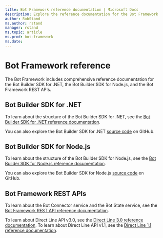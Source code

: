 ```yaml
---
title: Bot Framework reference documentation | Microsoft Docs
description: Explore the reference documentation for the Bot Framework.
author: RobStand
ms.author: rstand
manager: rstand
ms.topic: article
ms.prod: bot-framework
ms.date: 
---
```

# Bot Framework reference
The Bot Framework includes comprehensive reference documentation for the Bot Builder SDK for .NET, the Bot Builder SDK for Node.js, and the Bot Framework REST APIs.

## Bot Builder SDK for .NET
To learn about the structure of the Bot Builder SDK for .NET, see the [Bot Builder SDK for .NET reference documentation](https://docs.microsoft.com/en-us/dotnet/api/?view=botbuilder-3.8).

You can also explore the Bot Builder SDK for .NET [source code](https://github.com/Microsoft/BotBuilder/tree/master/CSharp) on GitHub. 

## Bot Builder SDK for Node.js
To learn about the structure of the Bot Builder SDK for Node.js, see the [Bot Builder SDK for Node.js reference documentation](https://docs.botframework.com/en-us/node/builder/calling-reference/modules/_botbuilder_d_.html).

You can also explore the Bot Builder SDK for Node.js [source code](https://github.com/Microsoft/BotBuilder/tree/master/Node) on GitHub.

## Bot Framework REST APIs
To learn about the Bot Connector service and the Bot State service, see the [Bot Framework REST API reference documentation](~/rest-api/bot-framework-rest-connector-api-reference.md). 

To learn about Direct Line API v3.0, see the [Direct Line 3.0 reference documentation](https://docs.botframework.com/en-us/restapi/directline3/). 
To learn about Direct Line API v1.1, see the [Direct Line 1.1 reference documentation](https://docs.botframework.com/en-us/restapi/directline/).


